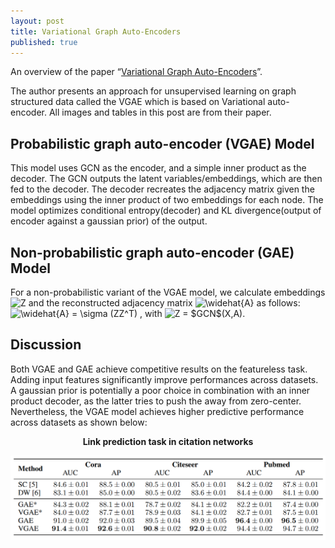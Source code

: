 ```yaml
---
layout: post
title: Variational Graph Auto-Encoders
published: true
---
```


An overview of the paper “[Variational Graph Auto-Encoders](https://arxiv.org/pdf/1611.07308.pdf)”.
<!--break-->
The author presents an approach for unsupervised learning on graph structured data called the VGAE which is based on Variational auto-encoder. All images and tables in this post are from their paper.

## Probabilistic graph auto-encoder (VGAE) Model

This model uses GCN as the encoder, and a simple inner product as the decoder. The GCN outputs the latent variables/embeddings, which are then fed to the decoder. The decoder recreates the adjacency matrix given the embeddings using the inner product of two embeddings for each node.
The model optimizes conditional entropy(decoder) and KL divergence(output of encoder against a gaussian prior) of the output.

## Non-probabilistic graph auto-encoder (GAE) Model

For a non-probabilistic variant of the VGAE model, we calculate embeddings <img src="https://latex.codecogs.com/svg.latex?\inline&space;Z" title="Z" /> and the reconstructed adjacency matrix <img src="https://latex.codecogs.com/svg.latex?\inline&space;\widehat{A}" title="\widehat{A}" /> as follows:
<img src="https://latex.codecogs.com/svg.latex?\inline&space;\widehat{A}&space;=&space;\sigma&space;(ZZ^T)" title="\widehat{A} = \sigma (ZZ^T)" /> , with <img src="https://latex.codecogs.com/svg.latex?\inline&space;Z&space;=&space;$GCN$(X,A)" title="Z = $GCN$(X,A)" />.

## Discussion

Both VGAE and GAE achieve competitive results on the featureless task. Adding input features significantly improve performances across datasets. A gaussian prior is potentially a poor choice in combination with an inner product decoder, as the latter tries to push the away from zero-center. Nevertheless, the VGAE model achieves higher predictive performance across datasets as shown below:

<p align="center">
<b>Link prediction task in citation networks</b>
</p>
<p align="center">
<img src="https://raw.githubusercontent.com/ramnathkumar181/ramnathkumar181.github.io/master/assets/Papers/10/Figure-1.png?raw=true" alt="Figure 1"/>
</p>
